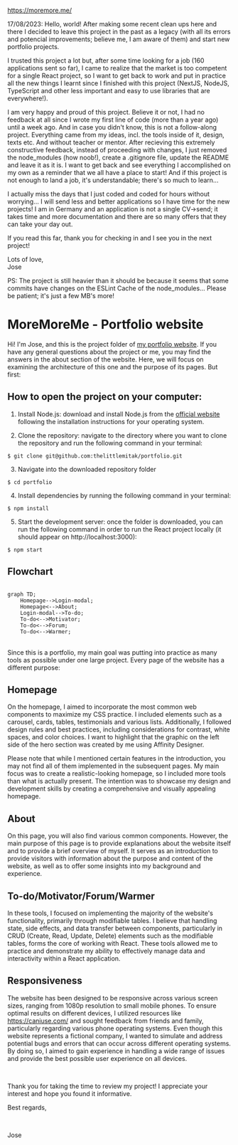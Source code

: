 https://moremore.me/

17/08/2023: Hello, world! After making some recent clean ups here and there I decided to leave this project in the past as a legacy (with all its errors and potencial improvements; believe me, I am aware of them) and start new portfolio projects.
<br>

I trusted this project a lot but, after some time looking for a job (160 applications sent so far), I came to realize that the market is too competent for a single React project, so I want to get back to work and put in practice all the new things I learnt since I finished with this project (NextJS, NodeJS, TypeScript and other less important and easy to use libraries that are everywhere!).
<br>

I am very happy and proud of this project. Believe it or not, I had no feedback at all since I wrote my first line of code (more than a year ago) until a week ago. And in case you didn't know, this is not a follow-along project. Everything came from my ideas, incl. the tools inside of it, design, texts etc. And without teacher or mentor. After recieving this extremely constructive feedback, instead of proceeding with changes, I just removed the node_modules (how noob!), create a .gitignore file, update the README and leave it as it is. I want to get back and see everything I accomplished on my own as a reminder that we all have a place to start! And if this project is not enough to land a job, it's understandable; there's so much to learn...
<br>

I actually miss the days that I just coded and coded for hours without worrying... I will send less and better applications so I have time for the new projects! I am in Germany and an application is not a single CV->send; it takes time and more documentation and there are so many offers that they can take your day out.
<br>

If you read this far, thank you for checking in and I see you in the next project!
<br>

Lots of love,
<br>
Jose
<br>

PS: The project is still heavier than it should be because it seems that some commits have changes on the ESLint Cache of the node_modules... Please be patient; it's just a few MB's more!

# MoreMoreMe - Portfolio website

Hi! I'm Jose, and this is the project folder of [my portfolio website](https://moremore.me/). If you have any general questions about the project or me, you may find the answers in the about section of the website. Here, we will focus on examining the architecture of this one and the purpose of its pages. But first:

## How to open the project on your computer:

1. Install Node.js: download and install Node.js from the [official website](https://nodejs.org) following the installation instructions for your operating system.

2. Clone the repository: navigate to the directory where you want to clone the repository and run the following command in your terminal:

```
$ git clone git@github.com:thelittlemitak/portfolio.git
```

3. Navigate into the downloaded repository folder
```
$ cd portfolio
```

4. Install dependencies by running the following command in your terminal:

```
$ npm install
```

5. Start the development server: once the folder is downloaded, you can run the following command in order to run the React project locally (it should appear on http://localhost:3000):

```
$ npm start
```

## Flowchart

```mermaid

graph TD;
    Homepage-->Login-modal;
    Homepage<-->About;
    Login-modal-->To-do;
    To-do<-->Motivator;
    To-do<-->Forum;
    To-do<-->Warmer;
```

<br>
Since this is a portfolio, my main goal was putting into practice as many tools as possible under one large project. Every page of the website has a different purpose:

<br>

## Homepage

On the homepage, I aimed to incorporate the most common web components to maximize my CSS practice. I included elements such as a carousel, cards, tables, testimonials and various lists. Additionally, I followed design rules and best practices, including considerations for contrast, white spaces, and color choices. I want to highlight that the graphic on the left side of the hero section was created by me using Affinity Designer.

Please note that while I mentioned certain features in the introduction, you may not find all of them implemented in the subsequent pages. My main focus was to create a realistic-looking homepage, so I included more tools than what is actually present. The intention was to showcase my design and development skills by creating a comprehensive and visually appealing homepage.

## About

On this page, you will also find various common components. However, the main purpose of this page is to provide explanations about the website itself and to provide a brief overview of myself. It serves as an introduction to provide visitors with information about the purpose and content of the website, as well as to offer some insights into my background and experience.

## To-do/Motivator/Forum/Warmer

In these tools, I focused on implementing the majority of the website's functionality, primarily through modifiable tables. I believe that handling state, side effects, and data transfer between components, particularly in CRUD (Create, Read, Update, Delete) elements such as the modifiable tables, forms the core of working with React. These tools allowed me to practice and demonstrate my ability to effectively manage data and interactivity within a React application.

## Responsiveness

The website has been designed to be responsive across various screen sizes, ranging from 1080p resolution to small mobile phones. To ensure optimal results on different devices, I utilized resources like https://caniuse.com/ and sought feedback from friends and family, particularly regarding various phone operating systems. Even though this website represents a fictional company, I wanted to simulate and address potential bugs and errors that can occur across different operating systems. By doing so, I aimed to gain experience in handling a wide range of issues and provide the best possible user experience on all devices.

<br>

Thank you for taking the time to review my project!
I appreciate your interest and hope you found it informative.

Best regards,

<br>

Jose
